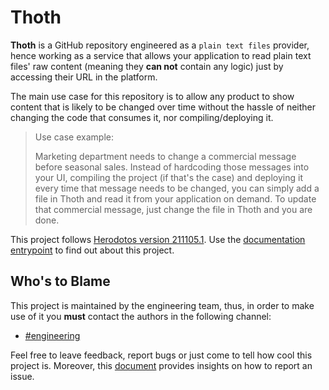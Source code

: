 # Thoth

__Thoth__ is a GitHub repository engineered as a `plain text files` provider, hence working as a service that allows your application to read plain text files' raw content (meaning they __can not__ contain any logic) just by accessing their URL in the platform.

The main use case for this repository is to allow any product to show content that is likely to be changed over time without the hassle of neither changing the code that consumes it, nor compiling/deploying it.

> Use case example:
>
> Marketing department needs to change a commercial message before seasonal sales. Instead of hardcoding those messages into your UI, compiling the project (if that's the case) and deploying it every time that message needs to be changed, you can simply add a file in Thoth and read it from your application on demand. To update that commercial message, just change the file in Thoth and you are done.

This project follows [Herodotos version 211105.1](https://github.com/wiris/herodotos/releases/tag/211105.1). Use the [documentation entrypoint](docs/README.md) to find out about this project.

## Who's to Blame

This project is maintained by the engineering team, thus, in order to make use of it you __must__ contact the authors in the following channel:

- [#engineering](https://wiris.slack.com/archives/C010P3E9AHH)

Feel free to leave feedback, report bugs or just come to tell how cool this project is. Moreover, this [document](docs/ISSUE_REPORTING.md) provides insights on how to report an issue.
